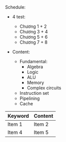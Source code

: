 

Schedule:
- 4 test:
	- Chương 1 + 2
	- Chương 3 + 4
	- Chương 5 + 6
	- Chương 7 + 8

- Content:
	- Fundamental:
		- Algebra
		- Logic
		- ALU
		- Memory
		- Complex circuits
	- Instruction set
	- Pipelining
	- Cache


| Keyword | Content |
| --------- | -------- | 
| Item 1 | Item 2 | 
| Item 4 | Item 5 |


